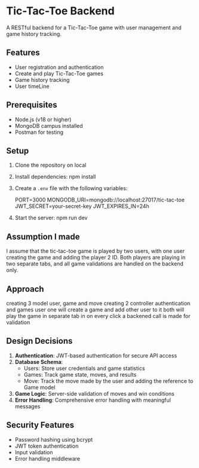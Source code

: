 # Tic-Tac-Toe Backend

A RESTful backend for a Tic-Tac-Toe game with user management and game history tracking.

## Features

- User registration and authentication
- Create and play Tic-Tac-Toe games
- Game history tracking
- User timeLine

## Prerequisites

- Node.js (v18 or higher)
- MongoDB campus installed
- Postman for testing

## Setup

1. Clone the repository on local
2. Install dependencies: npm install

3. Create a `.env` file with the following variables:

   PORT=3000
   MONGODB_URI=mongodb://localhost:27017/tic-tac-toe
   JWT_SECRET=your-secret-key
   JWT_EXPIRES_IN=24h

4. Start the server: npm run dev

## Assumption I made
I assume that the tic-tac-toe game is played by two users, with one user creating the game and adding the player 2 ID. Both players are playing in two separate tabs, and all game validations are handled on the backend only.

## Approach
creating 3 model user, game and move 
creating 2 controller authentication and games
user one will create a game and add other user to it 
both will play the game in separate tab in on every click a backened  call is made for validation


## Design Decisions

1. **Authentication**: JWT-based authentication for secure API access
2. **Database Schema**:
   - Users: Store user credentials and game statistics
   - Games: Track game state, moves, and results
   - Move: Track the move made by the user and adding the reference to Game model
3. **Game Logic**: Server-side validation of moves and win conditions
4. **Error Handling**: Comprehensive error handling with meaningful messages

## Security Features

- Password hashing using bcrypt
- JWT token authentication
- Input validation
- Error handling middleware
